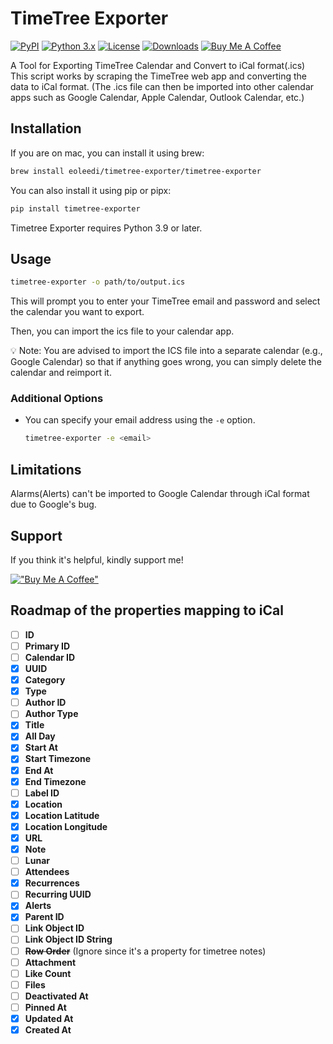 # TimeTree Exporter

[![PyPI](https://img.shields.io/pypi/v/timetree-exporter.svg)](https://pypi.org/project/timetree-exporter/)
[![Python 3.x](https://img.shields.io/pypi/pyversions/timetree-exporter.svg?logo=python&logoColor=white)](https://pypi.org/project/timetree-exporter/)
[![License](https://img.shields.io/github/license/eoleedi/TimeTree-Exporter)](https://github.com/eoleedi/TimeTree-Exporter/blob/main/LICENSE)
[![Downloads](https://img.shields.io/pypi/dm/timetree-exporter)](https://pypistats.org/packages/timetree-exporter)
[![Buy Me A Coffee](https://img.shields.io/badge/Buy%20Me%20A%20Coffee-Donate-orange.svg?logo=buymeacoffee&logoColor=white)](https://www.buymeacoffee.com/eoleedi)

A Tool for Exporting TimeTree Calendar and Convert to iCal format(.ics) \
This script works by scraping the TimeTree web app and converting the data to iCal format.
(The .ics file can then be imported into other calendar apps such as Google Calendar, Apple Calendar, Outlook Calendar, etc.)

## Installation

If you are on mac, you can install it using brew:

```bash
brew install eoleedi/timetree-exporter/timetree-exporter
```

You can also install it using pip or pipx:

```bash
pip install timetree-exporter
```

Timetree Exporter requires Python 3.9 or later.

## Usage

```bash
timetree-exporter -o path/to/output.ics
```

This will prompt you to enter your TimeTree email and password and select the calendar you want to export.

Then, you can import the ics file to your calendar app.

💡 Note: You are advised to import the ICS file into a separate calendar (e.g., Google Calendar) so that if anything goes wrong, you can simply delete the calendar and reimport it.

### Additional Options

- You can specify your email address using the `-e` option.

    ```bash
    timetree-exporter -e <email>
    ```

## Limitations

Alarms(Alerts) can't be imported to Google Calendar through iCal format due to Google's bug.

## Support

If you think it's helpful, kindly support me!

[!["Buy Me A Coffee"](https://www.buymeacoffee.com/assets/img/custom_images/orange_img.png)](https://www.buymeacoffee.com/eoleedi)

## Roadmap of the properties mapping to iCal

- [ ] **ID**
- [ ] **Primary ID**
- [ ] **Calendar ID**
- [x] **UUID**
- [x] **Category**
- [x] **Type**
- [ ] **Author ID**
- [ ] **Author Type**
- [x] **Title**
- [x] **All Day**
- [x] **Start At**
- [x] **Start Timezone**
- [x] **End At**
- [x] **End Timezone**
- [ ] **Label ID**
- [x] **Location**
- [x] **Location Latitude**
- [x] **Location Longitude**
- [x] **URL**
- [x] **Note**
- [ ] **Lunar**
- [ ] **Attendees**
- [x] **Recurrences**
- [ ] **Recurring UUID**
- [x] **Alerts**
- [x] **Parent ID**
- [ ] **Link Object ID**
- [ ] **Link Object ID String**
- [ ] ~~**Row Order**~~ (Ignore since it's a property for timetree notes)
- [ ] **Attachment**
- [ ] **Like Count**
- [ ] **Files**
- [ ] **Deactivated At**
- [ ] **Pinned At**
- [x] **Updated At**
- [x] **Created At**
